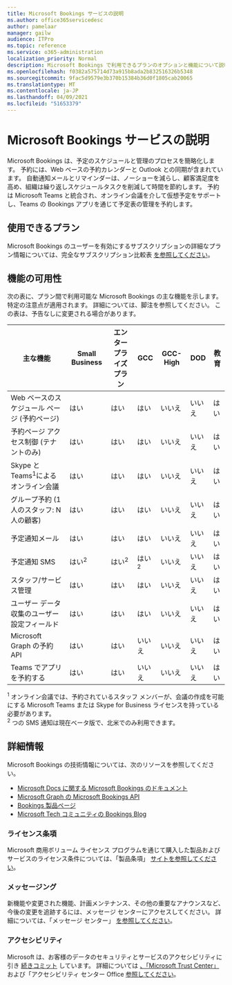 ```yaml
---
title: Microsoft Bookings サービスの説明
ms.author: office365servicedesc
author: pamelaar
manager: gailw
audience: ITPro
ms.topic: reference
ms.service: o365-administration
localization_priority: Normal
description: Microsoft Bookings で利用できるプランのオプションと機能について説明します。
ms.openlocfilehash: f0382a575714d73a915b8ada2b832516326b5348
ms.sourcegitcommit: 9fac5d9579e3b370b15384b36d0f1805cab20065
ms.translationtype: MT
ms.contentlocale: ja-JP
ms.lasthandoff: 04/09/2021
ms.locfileid: "51653379"
---
```

# <a name="microsoft-bookings-service-description"></a>Microsoft Bookings サービスの説明

Microsoft Bookings は、予定のスケジュールと管理のプロセスを簡略化します。 予約には、Web ベースの予約カレンダーと Outlook との同期が含まれています。 自動通知メールとリマインダーは、ノーショーを減らし、顧客満足度を高め、組織は繰り返しスケジュールタスクを削減して時間を節約します。 予約は Microsoft Teams と統合され、オンライン会議を介して仮想予定をサポートし、Teams の Bookings アプリを通じて予定表の管理を予約します。

## <a name="available-plans"></a>使用できるプラン

Microsoft Bookings のユーザーを有効にするサブスクリプションの詳細なプラン情報については、完全なサブスクリプション比較表  [を参照してください](https://go.microsoft.com/fwlink/?linkid=2139145)。

## <a name="feature-availability"></a>機能の可用性

次の表に、プラン間で利用可能な Microsoft Bookings の主な機能を示します。 特定の注意点が適用されます。 詳細については、脚注を参照してください。 この表は、予告なしに変更される場合があります。

| 主な機能 | Small Business | エンタープライズ プラン | GCC | GCC-High | DOD | 教育 |
| --- | --- | --- | --- | --- | --- | --- |
| Web ベースのスケジュール ページ (予約ページ) | はい | はい | はい | いいえ | いいえ | はい |
| 予約ページ アクセス制御 (テナントのみ) | はい | はい | はい | いいえ | いいえ | はい |
| Skype と Teams<sup>1</sup>によるオンライン会議 <br/> | はい | はい | はい | いいえ | いいえ | はい |
| グループ予約 (1 人のスタッフ: N 人の顧客) | はい | はい | はい | いいえ | いいえ | はい |
| 予定通知メール | はい | はい | はい | いいえ | いいえ | はい |
| 予定通知 SMS | はい<sup>2</sup> <br/> | はい<sup>2</sup> <br/> | はい<sup>2</sup> <br/> | いいえ | いいえ | はい |
| スタッフ/サービス管理 | はい | はい | はい | いいえ | いいえ | はい |
| ユーザー データ収集のユーザー設定フィールド | はい | はい | はい | いいえ | いいえ | はい |
| Microsoft Graph の予約 API | はい | はい | いいえ | いいえ | いいえ | はい |
| Teams でアプリを予約する | はい | はい | いいえ | いいえ | いいえ | はい |

<sup>1</sup> オンライン会議では、予約されているスタッフ メンバーが、会議の作成を可能にする Microsoft Teams または Skype for Business ライセンスを持っている必要があります。
<br/><sup>2</sup> つの SMS 通知は現在ベータ版で、北米でのみ利用できます。

## <a name="learn-more"></a>詳細情報

Microsoft Bookings の技術情報については、次のリソースを参照してください。

- [Microsoft Docs に関する Microsoft Bookings のドキュメント](/microsoft-365/bookings/bookings-overview?view=o365-worldwide)
- [Microsoft Graph の Microsoft Bookings API](/graph/api/resources/booking-api-overview?view=graph-rest-beta)
- [Bookings 製品ページ](https://www.microsoft.com/microsoft-365/business/scheduling-and-booking-app)
- [Microsoft Tech コミュニティの Bookings Blog](https://techcommunity.microsoft.com/t5/microsoft-bookings-blog/bg-p/Office365BusinessAppsBlog)

### <a name="licensing-terms"></a>ライセンス条項

Microsoft 商用ボリューム ライセンス プログラムを通じて購入した製品およびサービスのライセンス条件については、「製品条項」 [サイトを参照してください](https://www.microsoft.com/microsoft-365)。

### <a name="messaging"></a>メッセージング 

新機能や変更された機能、計画メンテナンス、その他の重要なアナウンスなど、今後の変更を追跡するには、メッセージ センターにアクセスしてください。 詳細については、「メッセージ センター」 [を参照してください](/microsoft-365/admin/manage/message-center)。

### <a name="accessibility"></a>アクセシビリティ

Microsoft は、お客様のデータのセキュリティとサービスのアクセシビリティに引き [続きコミット](https://www.microsoft.com/trust-center/compliance/accessibility) しています。 詳細については [、「Microsoft Trust Center」](https://www.microsoft.com/trust-center) および「アクセシビリティ センター Office [参照してください](https://support.office.com/article/ecab0fcf-d143-4fe8-a2ff-6cd596bddc6d)。